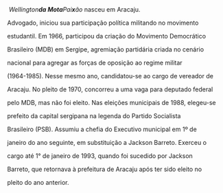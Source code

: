 

 



 *Wellington**da Mota**Pai**x**ão* nasceu em Aracaju.



Advogado, iniciou sua participação política militando no movimento

estudantil. Em 1966, participou da criação do Movimento Democrático

Brasileiro (MDB) em Sergipe, agremiação partidária criada no cenário

nacional para agregar as forças de oposição ao regime militar

(1964-1985). Nesse mesmo ano, candidatou-se ao cargo de vereador de

Aracaju. No pleito de 1970, concorreu a uma vaga para deputado federal

pelo MDB, mas não foi eleito. Nas eleições municipais de 1988, elegeu-se

prefeito da capital sergipana na legenda do Partido Socialista

Brasileiro (PSB). Assumiu a chefia do Executivo municipal em 1º de

janeiro do ano seguinte, em substituição a Jackson Barreto. Exerceu o

cargo até 1° de janeiro de 1993, quando foi sucedido por Jackson

Barreto, que retornava à prefeitura de Aracaju após ter sido eleito no

pleito do ano anterior.



 



